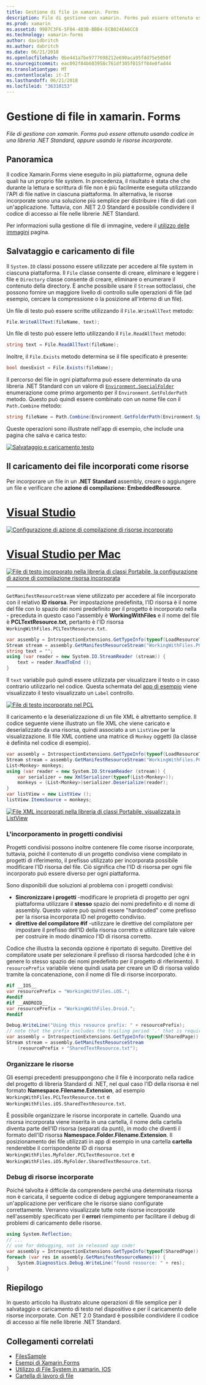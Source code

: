 ```yaml
---
title: Gestione di file in xamarin. Forms
description: File di gestione con xamarin. Forms può essere ottenuto usando codice in una libreria .NET Standard, oppure usando le risorse incorporate.
ms.prod: xamarin
ms.assetid: 9987C3F6-5F04-403B-BBB4-ECB024EA6CC8
ms.technology: xamarin-forms
author: davidbritch
ms.author: dabritch
ms.date: 06/21/2018
ms.openlocfilehash: 0be441a7be9777698212e690aca95fdd75e5050f
ms.sourcegitcommit: eac092f84b603958c761df305f015ff84e0fad44
ms.translationtype: MT
ms.contentlocale: it-IT
ms.lasthandoff: 06/21/2018
ms.locfileid: "36310153"
---
```

# <a name="file-handling-in-xamarinforms"></a>Gestione di file in xamarin. Forms

_File di gestione con xamarin. Forms può essere ottenuto usando codice in una libreria .NET Standard, oppure usando le risorse incorporate._

## <a name="overview"></a>Panoramica

Il codice Xamarin.Forms viene eseguito in più piattaforme, ognuna delle quali ha un proprio file system. In precedenza, il risultato è stata che che durante la lettura e scrittura di file non è più facilmente eseguita utilizzando l'API di file native in ciascuna piattaforma. In alternativa, le risorse incorporate sono una soluzione più semplice per distribuire i file di dati con un'applicazione. Tuttavia, con .NET 2.0 Standard è possibile condividere il codice di accesso ai file nelle librerie .NET Standard.

Per informazioni sulla gestione di file di immagine, vedere il [utilizzo delle immagini](~/xamarin-forms/user-interface/images.md) pagina.

<a name="Loading_and_Saving_Files" />

## <a name="saving-and-loading-files"></a>Salvataggio e caricamento di file

Il `System.IO` classi possono essere utilizzate per accedere al file system in ciascuna piattaforma. Il `File` classe consente di creare, eliminare e leggere i file e `Directory` classe consente di creare, eliminare o enumerare il contenuto della directory. È anche possibile usare il `Stream` sottoclassi, che possono fornire un maggiore livello di controllo sulle operazioni di file (ad esempio, cercare la compressione o la posizione all'interno di un file).

Un file di testo può essere scritte utilizzando il `File.WriteAllText` metodo:

```csharp
File.WriteAllText(fileName, text);
```

Un file di testo può essere letto utilizzando il `File.ReadAllText` metodo:

```csharp
string text = File.ReadAllText(fileName);
```

Inoltre, il `File.Exists` metodo determina se il file specificato è presente:

```csharp
bool doesExist = File.Exists(fileName);
```

Il percorso del file in ogni piattaforma può essere determinato da una libreria .NET Standard con un valore di [ `Environment.SpecialFolder` ](xref:System.Environment.SpecialFolder) enumerazione come primo argomento per il `Environment.GetFolderPath` metodo. Questo può quindi essere combinato con un nome file con il `Path.Combine` metodo:

```csharp
string fileName = Path.Combine(Environment.GetFolderPath(Environment.SpecialFolder.LocalApplicationData), "temp.txt");
```

Queste operazioni sono illustrate nell'app di esempio, che include una pagina che salva e carica testo:

[![Salvataggio e caricamento testo](files-images/saveandload-sml.png "salvataggio e caricamento di file nell'App")](files-images/saveandload.png#lightbox "salvataggio e caricamento di file nell'App")

<a name="Loading_Files_Embedded_as_Resources" />

## <a name="loading-files-embedded-as-resources"></a>Il caricamento dei file incorporati come risorse

Per incorporare un file in un **.NET Standard** assembly, creare o aggiungere un file e verificare che **azione di compilazione: EmbeddedResource**.

# <a name="visual-studiotabvswin"></a>[Visual Studio](#tab/vswin)

[![Configurazione di azione di compilazione di risorse incorporato](files-images/vs-embeddedresource-sml.png "impostazione EmbeddedResource BuildAction")](files-images/vs-embeddedresource.png#lightbox "impostazione EmbeddedResource BuildAction")

# <a name="visual-studio-for-mactabvsmac"></a>[Visual Studio per Mac](#tab/vsmac)

[![File di testo incorporato nella libreria di classi Portabile, la configurazione di azione di compilazione risorsa incorporata](files-images/xs-embeddedresource-sml.png "impostazione EmbeddedResource BuildAction")](files-images/xs-embeddedresource.png#lightbox "impostazione EmbeddedResource BuildAction")

-----

`GetManifestResourceStream` viene utilizzato per accedere al file incorporato con il relativo **ID risorsa**. Per impostazione predefinita, l'ID risorsa è il nome del file con lo spazio dei nomi predefinito per il progetto è incorporato nella - preceduta in questo caso l'assembly è **WorkingWithFiles** e il nome del file è **PCLTextResource.txt**, pertanto è l'ID risorsa `WorkingWithFiles.PCLTextResource.txt`.

```csharp
var assembly = IntrospectionExtensions.GetTypeInfo(typeof(LoadResourceText)).Assembly;
Stream stream = assembly.GetManifestResourceStream("WorkingWithFiles.PCLTextResource.txt");
string text = "";
using (var reader = new System.IO.StreamReader (stream)) {
    text = reader.ReadToEnd ();
}
```

Il `text` variabile può quindi essere utilizzata per visualizzare il testo o in caso contrario utilizzarlo nel codice. Questa schermata del [app di esempio](https://developer.xamarin.com/samples/xamarin-forms/WorkingWithFiles/) viene visualizzato il testo visualizzato un `Label` controllo.

 [![File di testo incorporato nel PCL](files-images/pcltext-sml.png "File di testo incorporato nel PCL visualizzati nell'App")](files-images/pcltext.png#lightbox "File di testo incorporato nel PCL visualizzati nell'App")

Il caricamento e la deserializzazione di un file XML è altrettanto semplice. Il codice seguente viene illustrato un file XML che viene caricato e deserializzato da una risorsa, quindi associato a un `ListView` per la visualizzazione. Il file XML contiene una matrice di `Monkey` oggetti (la classe è definita nel codice di esempio).

```csharp
var assembly = IntrospectionExtensions.GetTypeInfo(typeof(LoadResourceText)).Assembly;
Stream stream = assembly.GetManifestResourceStream("WorkingWithFiles.PCLXmlResource.xml");
List<Monkey> monkeys;
using (var reader = new System.IO.StreamReader (stream)) {
    var serializer = new XmlSerializer(typeof(List<Monkey>));
    monkeys = (List<Monkey>)serializer.Deserialize(reader);
}
var listView = new ListView ();
listView.ItemsSource = monkeys;
```

 [![File XML incorporati nella libreria di classi Portabile, visualizzata in ListView](files-images/pclxml-sml.png "File XML incorporato in PCL visualizzata in ListView")](files-images/pclxml.png#lightbox "File XML incorporato in PCL visualizzata in ListView")

<a name="Embedding_in_Shared_Projects" />

### <a name="embedding-in-shared-projects"></a>L'incorporamento in progetti condivisi

Progetti condivisi possono inoltre contenere file come risorse incorporate, tuttavia, poiché il contenuto di un progetto condiviso viene compilato in progetti di riferimento, il prefisso utilizzato per incorporata possibile modificare l'ID risorsa del file. Ciò significa che l'ID di risorsa per ogni file incorporato può essere diverso per ogni piattaforma.

Sono disponibili due soluzioni al problema con i progetti condivisi:

-  **Sincronizzare i progetti** -modificare le proprietà di progetto per ogni piattaforma utilizzare il **stesso** spazio dei nomi predefinito e di nome di assembly. Questo valore può quindi essere "hardcoded" come prefisso per la risorsa incorporata ID nel progetto condiviso.
-  **direttive del compilatore #if** -utilizzare le direttive del compilatore per impostare il prefisso dell'ID della risorsa corretto e utilizzare tale valore per costruire in modo dinamico l'ID di risorsa corretto.


Codice che illustra la seconda opzione è riportato di seguito. Direttive del compilatore usate per selezionare il prefisso di risorsa hardcoded (che è in genere lo stesso spazio dei nomi predefinito per il progetto di riferimento). Il `resourcePrefix` variabile viene quindi usata per creare un ID di risorsa valido tramite la concatenazione, con il nome di file di risorse incorporato.

```csharp
#if __IOS__
var resourcePrefix = "WorkingWithFiles.iOS.";
#endif
#if __ANDROID__
var resourcePrefix = "WorkingWithFiles.Droid.";
#endif

Debug.WriteLine("Using this resource prefix: " + resourcePrefix);
// note that the prefix includes the trailing period '.' that is required
var assembly = IntrospectionExtensions.GetTypeInfo(typeof(SharedPage)).Assembly;
Stream stream = assembly.GetManifestResourceStream
    (resourcePrefix + "SharedTextResource.txt");
```

<a name="Organizing_Resources" />

### <a name="organizing-resources"></a>Organizzare le risorse

Gli esempi precedenti presuppongono che il file è incorporato nella radice del progetto di libreria Standard di .NET, nel qual caso l'ID della risorsa è nel formato **Namespace.Filename.Extension**, ad esempio `WorkingWithFiles.PCLTextResource.txt` e `WorkingWithFiles.iOS.SharedTextResource.txt`.

È possibile organizzare le risorse incorporate in cartelle. Quando una risorsa incorporata viene inserita in una cartella, il nome della cartella diventa parte dell'ID risorsa (separati da punti), in modo che diventi il formato dell'ID risorsa **Namespace.Folder.Filename.Extension**. Il posizionamento dei file utilizzati in app di esempio in una cartella **cartella** renderebbe il corrispondente ID di risorsa `WorkingWithFiles.MyFolder.PCLTextResource.txt` e `WorkingWithFiles.iOS.MyFolder.SharedTextResource.txt`.

<a name="Debugging_Embedded_Resources" />

### <a name="debugging-embedded-resources"></a>Debug di risorse incorporate

Poiché talvolta è difficile da comprendere perché una determinata risorsa non è caricata, il seguente codice di debug aggiungere temporaneamente a un'applicazione per verificare che le risorse siano configurate correttamente. Verranno visualizzate tutte note risorse incorporate nell'assembly specificato per il **errori** riempimento per facilitare il debug di problemi di caricamento delle risorse.

```csharp
using System.Reflection;
// ...
// use for debugging, not in released app code!
var assembly = IntrospectionExtensions.GetTypeInfo(typeof(SharedPage)).Assembly;
foreach (var res in assembly.GetManifestResourceNames()) {
    System.Diagnostics.Debug.WriteLine("found resource: " + res);
}
```

## <a name="summary"></a>Riepilogo

In questo articolo ha illustrato alcune operazioni di file semplice per il salvataggio e caricamento di testo nel dispositivo e per il caricamento delle risorse incorporate. Con .NET 2.0 Standard è possibile condividere il codice di accesso ai file nelle librerie .NET Standard.

## <a name="related-links"></a>Collegamenti correlati

- [FilesSample](https://developer.xamarin.com/samples/xamarin-forms/WorkingWithFiles/)
- [Esempi di Xamarin.Forms](https://github.com/xamarin/xamarin-forms-samples)
- [Utilizzo di File System in xamarin. IOS](~/ios/app-fundamentals/file-system.md)
- [Cartella di lavoro di file](https://developer.xamarin.com/workbooks/xamarin-forms/application-fundamentals/files/files.workbook)
